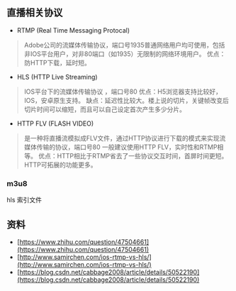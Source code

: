 ## 直播相关协议
* RTMP (Real Time Messaging Protocal)
> Adobe公司的流媒体传输协议，端口号1935普通网络用户均可使用，包括非IOS平台用户，对非80端口（如1935）无限制的网络环境用户。
> 优点：防HTTP下载，延时短。

* HLS (HTTP Live Streaming)
> IOS平台下的流媒体传输协议  ，端口号80
> 优点：H5浏览器支持比较好，IOS，安卓原生支持。
> 缺点：延迟性比较大。楼上说的切片，关键帧改变后切片时间可以缩短，而且可以自己设定首次产生多少分片。

* HTTP FLV (FLASH VIDEO)
> 是一种将直播流模拟成FLV文件，通过HTTP协议进行下载的模式来实现流媒体传输的协议，端口号80 一般建议使用HTTP FLV，实时性和RTMP相等。
> 优点：HTTP相比于RTMP省去了一些协议交互时间，首屏时间更短。HTTP可拓展的功能更多。

### m3u8
hls 索引文件

## 资料
* [https://www.zhihu.com/question/47504661](https://www.zhihu.com/question/47504661)
* [http://www.samirchen.com/ios-rtmp-vs-hls/](http://www.samirchen.com/ios-rtmp-vs-hls/)
* [https://blog.csdn.net/cabbage2008/article/details/50522190](https://blog.csdn.net/cabbage2008/article/details/50522190)